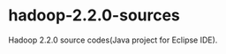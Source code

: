 hadoop-2.2.0-sources
====================

Hadoop 2.2.0 source codes(Java project for Eclipse IDE).
